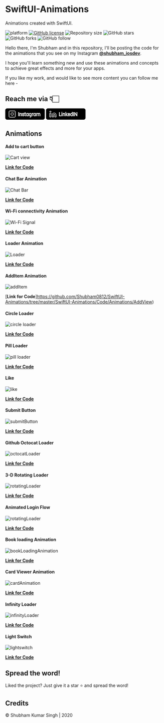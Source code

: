 # SwiftUI-Animations
Animations created with SwiftUI.

![platform](https://img.shields.io/badge/platform-iOS-orange)
[![GitHub license](https://img.shields.io/badge/License-Apache2.0-blue.svg)](LICENSE)
![Repository size](https://img.shields.io/github/repo-size/shubham0812/SwiftUI-Animations)
![GitHub stars](https://img.shields.io/github/stars/shubham0812/SwiftUI-Animations?style=social)
![GitHub forks](https://img.shields.io/github/forks/shubham0812/SwiftUI-Animations?style=social)
![GitHub follow](https://img.shields.io/github/followers/shubham0812?style=social)

Hello there, I'm Shubham and in this repository, I'll be posting the code for the animations that you see on my Instagram 
    [**@shubham_iosdev**](https://www.instagram.com/shubham_iosdev/).
    
I hope you'll learn something new and use these animations and concepts to achieve great effects and more for your apps.

If you like my work, and would like to see more content you can follow me here - 


## Reach me via 👇🏻

[![Instagram](https://raw.githubusercontent.com/Shubham0812/SearchX/master/insta.png)](https://www.instagram.com/shubham_iosdev/) [![Linkedin](https://raw.githubusercontent.com/Shubham0812/SearchX/master/linkedIn.png)](https://www.linkedin.com/in/shubham0812/)


## Animations

#### Add to cart button

![Cart view](https://raw.githubusercontent.com/Shubham0812/SwiftUI-Animations/master/SwiftUI-Animations/GIFs/cart.gif?token=AEX3IM6G5W5E5SXZNCXDOAK7FQLG2)

[**Link for Code**](https://github.com/Shubham0812/SwiftUI-Animations/tree/master/SwiftUI-Animations/Code/Animations/Cart)

#### Chat Bar Animation

![Chat Bar](https://raw.githubusercontent.com/Shubham0812/SwiftUI-Animations/master/SwiftUI-Animations/GIFs/chat-bar.gif)

[**Link for Code**](https://github.com/Shubham0812/SwiftUI-Animations/tree/master/SwiftUI-Animations/Code/Animations/ChatBar)

#### Wi-Fi connectivity Animation

![Wi-Fi Signal](https://raw.githubusercontent.com/Shubham0812/SwiftUI-Animations/master/SwiftUI-Animations/GIFs/wifi.gif)

[**Link for Code**](https://github.com/Shubham0812/SwiftUI-Animations/tree/master/SwiftUI-Animations/Code/Animations/Wifi)

#### Loader Animation

![Loader](https://github.com/Shubham0812/SwiftUI-Animations/blob/master/SwiftUI-Animations/GIFs/loader.gif)

[**Link for Code**](https://github.com/Shubham0812/SwiftUI-Animations/tree/master/SwiftUI-Animations/Code/Animations/Loader)

#### AddItem Animation

![addItem](https://raw.githubusercontent.com/Shubham0812/SwiftUI-Animations/master/SwiftUI-Animations/GIFs/addView.gif)

[**Link for Code**]https://github.com/Shubham0812/SwiftUI-Animations/tree/master/SwiftUI-Animations/Code/Animations/AddView)


#### Circle Loader

![circle loader](https://raw.githubusercontent.com/Shubham0812/SwiftUI-Animations/master/SwiftUI-Animations/GIFs/circle-loader.gif)

[**Link for Code**](https://github.com/Shubham0812/SwiftUI-Animations/tree/master/SwiftUI-Animations/Code/Animations/CircleLoader)

#### Pill Loader

![pill loader](https://raw.githubusercontent.com/Shubham0812/SwiftUI-Animations/master/SwiftUI-Animations/GIFs/pill-loader.gif)

[**Link for Code**](https://github.com/Shubham0812/SwiftUI-Animations/tree/master/SwiftUI-Animations/Code/Animations/PillLoader)

#### Like

![like](https://raw.githubusercontent.com/Shubham0812/SwiftUI-Animations/master/SwiftUI-Animations/GIFs/likeVIew.gif)

[**Link for Code**](https://github.com/Shubham0812/SwiftUI-Animations/tree/master/SwiftUI-Animations/Code/Animations/Like)

#### Submit Button

![submitButton](https://raw.githubusercontent.com/Shubham0812/SwiftUI-Animations/master/SwiftUI-Animations/GIFs/submit-button.gif)

[**Link for Code**](https://github.com/Shubham0812/SwiftUI-Animations/tree/master/SwiftUI-Animations/Code/Animations/SubmitView)


#### Github Octocat Loader

![octocatLoader](https://raw.githubusercontent.com/Shubham0812/SwiftUI-Animations/master/SwiftUI-Animations/GIFs/github-loader.gif)

[**Link for Code**](https://github.com/Shubham0812/SwiftUI-Animations/tree/master/SwiftUI-Animations/Code/Animations/GithubLoader)

#### 3-D Rotating Loader

![rotatingLoader](https://raw.githubusercontent.com/Shubham0812/SwiftUI-Animations/master/SwiftUI-Animations/GIFs/3-d-Loader.gif)

[**Link for Code**](https://github.com/Shubham0812/SwiftUI-Animations/tree/master/SwiftUI-Animations/Code/Animations/3dLoader)

#### Animated Login Flow

![rotatingLoader](https://raw.githubusercontent.com/Shubham0812/SwiftUI-Animations/master/SwiftUI-Animations/GIFs/login.gif)

[**Link for Code**](https://github.com/Shubham0812/SwiftUI-Animations/tree/master/SwiftUI-Animations/Code/Animations/LoginView)

#### Book loading Animation

![bookLoadingAnimation](https://raw.githubusercontent.com/Shubham0812/SwiftUI-Animations/master/SwiftUI-Animations/GIFs/book-loader.gif)

[**Link for Code**](https://github.com/Shubham0812/SwiftUI-Animations/tree/master/SwiftUI-Animations/Code/Animations/BookLoader)

#### Card Viewer Animation

![cardAnimation](https://github.com/Shubham0812/SwiftUI-Animations/blob/master/SwiftUI-Animations/GIFs/cards.gif)

[**Link for Code**](https://github.com/Shubham0812/SwiftUI-Animations/tree/master/SwiftUI-Animations/Code/Animations/Bank%20Card)

#### Infinity Loader
![infinityLoader](https://github.com/Shubham0812/SwiftUI-Animations/blob/master/SwiftUI-Animations/GIFs/infinity.gif)

[**Link for Code**](https://github.com/Shubham0812/SwiftUI-Animations/tree/master/SwiftUI-Animations/Code/Animations/InfinityLoader)


#### Light Switch
![lightswitch](https://github.com/Shubham0812/SwiftUI-Animations/blob/master/SwiftUI-Animations/GIFs/lightswitch.gif?raw=true)

[**Link for Code**](https://github.com/Shubham0812/SwiftUI-Animations/tree/master/SwiftUI-Animations/Code/Animations/LightSwitch)

## Spread the word!
Liked the project? Just give it a star ⭐️ and spread the word!

## Credits
© Shubham Kumar Singh | 2020
